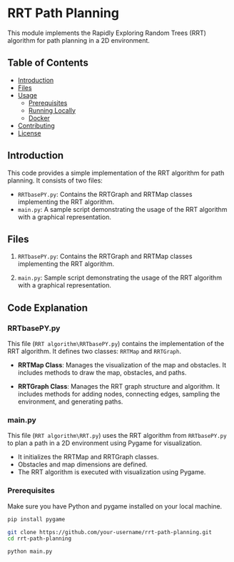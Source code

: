 # RRT Path Planning

This module implements the Rapidly Exploring Random Trees (RRT) algorithm for path planning in a 2D environment.

## Table of Contents
- [Introduction](#introduction)
- [Files](#files)
- [Usage](#usage)
  - [Prerequisites](#prerequisites)
  - [Running Locally](#running-locally)
  - [Docker](#docker)
- [Contributing](#contributing)
- [License](#license)

## Introduction

This code provides a simple implementation of the RRT algorithm for path planning. It consists of two files:
- `RRTbasePY.py`: Contains the RRTGraph and RRTMap classes implementing the RRT algorithm.
- `main.py`: A sample script demonstrating the usage of the RRT algorithm with a graphical representation.

## Files

1. `RRTbasePY.py`: Contains the RRTGraph and RRTMap classes implementing the RRT algorithm.

2. `main.py`: Sample script demonstrating the usage of the RRT algorithm with a graphical representation.


## Code Explanation

### RRTbasePY.py

This file (`RRT algorithm\RRTbasePY.py`) contains the implementation of the RRT algorithm. It defines two classes: `RRTMap` and `RRTGraph`.

- **RRTMap Class**: Manages the visualization of the map and obstacles. It includes methods to draw the map, obstacles, and paths.

- **RRTGraph Class**: Manages the RRT graph structure and algorithm. It includes methods for adding nodes, connecting edges, sampling the environment, and generating paths.

### main.py

This file (`RRT algorithm\RRT.py`) uses the RRT algorithm from `RRTbasePY.py` to plan a path in a 2D environment using Pygame for visualization.

- It initializes the RRTMap and RRTGraph classes.
- Obstacles and map dimensions are defined.
- The RRT algorithm is executed with visualization using Pygame.


### Prerequisites

Make sure you have Python and pygame installed on your local machine.

```bash
pip install pygame

git clone https://github.com/your-username/rrt-path-planning.git
cd rrt-path-planning

python main.py
